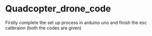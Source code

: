 # Quadcopter_drone_code
Firstly complete the set up process in arduino uno 
and finish the esc calibraion (both the codes are given)
